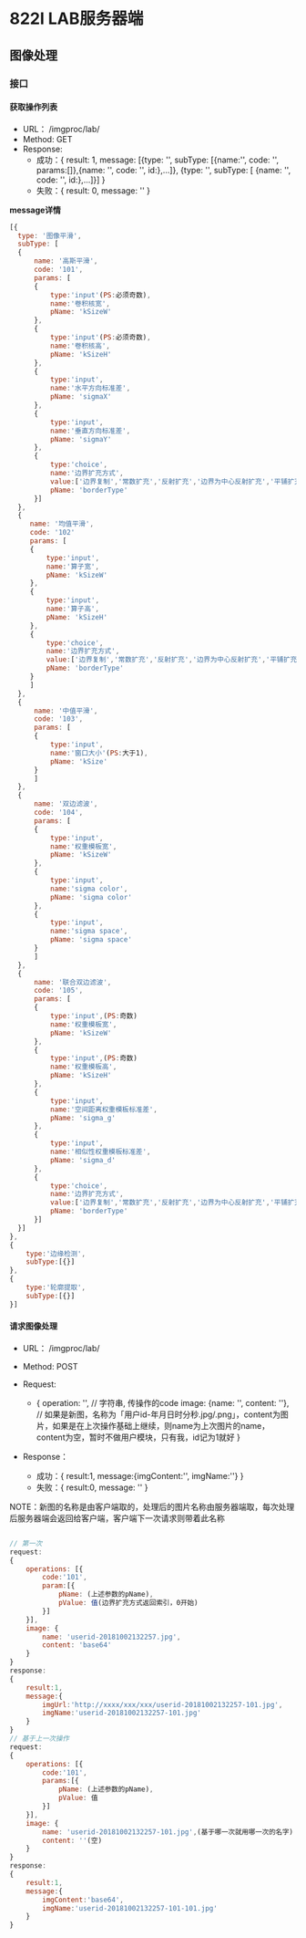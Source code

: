 # 822l LAB服务器端



## 图像处理

### 接口

#### 获取操作列表
- URL： /imgproc/lab/
- Method: GET
- Response:
  - 成功：{
    result: 1,
    message: [{type: '', subType: [{name:'', code: '', params:[]},{name: '', code: '', id:},...]}, {type: '', subType: [ {name: '', code: '', id:},...]}]
  }
  - 失败：{
    result: 0,
    message: ''
  }

**message详情**
```JAVASCRIPT
[{
  type: '图像平滑',
  subType: [
  {
      name: '高斯平滑',
      code: '101',
      params: [
      {
          type:'input'(PS:必须奇数),
          name:'卷积核宽',
          pName: 'kSizeW'
      },
      {
          type:'input'(PS:必须奇数),
          name:'卷积核高',
          pName: 'kSizeH'
      },
      {
          type:'input',
          name:'水平方向标准差',
          pName: 'sigmaX'
      },
      {
          type:'input',
          name:'垂直方向标准差',
          pName: 'sigmaY'
      },
      {
          type:'choice',
          name:'边界扩充方式',
          value:['边界复制','常数扩充','反射扩充','边界为中心反射扩充','平铺扩充'],
          pName: 'borderType'
      }]
  },
  {
     name: '均值平滑',
     code: '102'
     params: [
     {
         type:'input',
         name:'算子宽',
         pName: 'kSizeW'
     },
     {
         type:'input',
         name:'算子高',
         pName: 'kSizeH'
     },
     {
         type:'choice',
         name:'边界扩充方式',
         value:['边界复制','常数扩充','反射扩充','边界为中心反射扩充','平铺扩充']
         pName: 'borderType'
     }
     ]
  },
  {
      name: '中值平滑',
      code: '103',
      params: [
      {
          type:'input',
          name:'窗口大小'(PS:大于1),
          pName: 'kSize'
      }
      ]
  },
  {
      name: '双边滤波',
      code: '104',
      params: [
      {
          type:'input',
          name:'权重模板宽',
          pName: 'kSizeW'
      },
      {
          type:'input',
          name:'sigma color',
          pName: 'sigma color'
      },
      {
          type:'input',
          name:'sigma space',
          pName: 'sigma space'
      }
      ]
  },
  {
      name: '联合双边滤波',
      code: '105',
      params: [
      {
          type:'input',(PS:奇数)
          name:'权重模板宽',
          pName: 'kSizeW'
      },
      {
          type:'input',(PS:奇数)
          name:'权重模板高',
          pName: 'kSizeH'
      },
      {
          type:'input',
          name:'空间距离权重模板标准差',
          pName: 'sigma_g'
      },
      {
          type:'input',
          name:'相似性权重模板标准差',
          pName: 'sigma_d'
      },
      {
          type:'choice',
          name:'边界扩充方式',
          value:['边界复制','常数扩充','反射扩充','边界为中心反射扩充','平铺扩充']
          pName: 'borderType'
      }]
  }]
},
{
    type:'边缘检测',
    subType:[{}]
},
{
    type:'轮廓提取',
    subType:[{}]
}]
```
#### 请求图像处理
- URL： /imgproc/lab/
- Method: POST
- Request:
  - {
    operation: '',   // 字符串, 传操作的code
    image: {name: '', content: ''},   // 如果是新图，名称为「用户id-年月日时分秒.jpg/.png」，content为图片，如果是在上次操作基础上继续，则name为上次图片的name，content为空，暂时不做用户模块，只有我，id记为1就好
  }

- Response：
  - 成功：{
    result:1,
    message:{imgContent:'', imgName:''}
  }
  - 失败：{
    result:0,
    message: ''
  }

NOTE：新图的名称是由客户端取的，处理后的图片名称由服务器端取，每次处理后服务器端会返回给客户端，客户端下一次请求则带着此名称
```JAVASCRIPT

// 第一次
request:
{
    operations: [{
        code:'101',
        param:[{
            pName: (上述参数的pName),
            pValue: 值(边界扩充方式返回索引，0开始)
        }]
    }],
    image: {
        name: 'userid-20181002132257.jpg',
        content: 'base64'
    }
}
response:
{
    result:1,
    message:{
        imgUrl:'http://xxxx/xxx/xxx/userid-20181002132257-101.jpg',
        imgName:'userid-20181002132257-101.jpg'
    }
}
// 基于上一次操作
request:
{
    operations: [{
        code:'101',
        params:[{
            pName: (上述参数的pName),
            pValue: 值
        }]
    }],
    image: {
        name: 'userid-20181002132257-101.jpg',(基于哪一次就用哪一次的名字)
        content: ''(空)
    }
}
response:
{
    result:1,
    message:{
        imgContent:'base64',
        imgName:'userid-20181002132257-101-101.jpg'
    }
}
```

